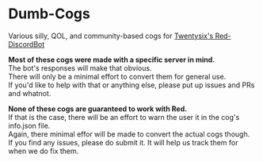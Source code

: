 # Dumb-Cogs
Various silly, QOL, and community-based cogs for [Twentysix's Red-DiscordBot](https://github.com/Twentysix26/Red-DiscordBot)

**Most of these cogs were made with a specific server in mind.**  
The bot's responses will make that obvious.  
There will only be a minimal effort to convert them for general use.  
If you'd like to help with that or anything else, please put up issues and PRs and whatnot.

**None of these cogs are guaranteed to work with Red.**  
If that is the case, there will be an effort to warn the user it in the cog's info.json file.  
Again, there minimal effor will be made to convert the actual cogs though.  
If you find any issues, please do submit it. It will help us track them for when we do fix them.

